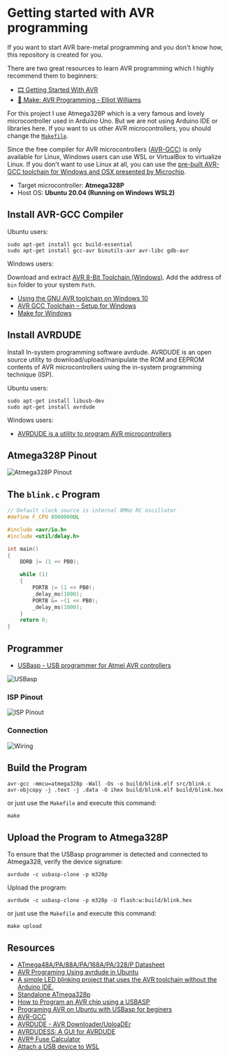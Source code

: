 # Getting started with AVR programming

If you want to start AVR bare-metal programming and you don't know how, this repository is created for you.

There are two great resources to learn AVR programming which I highly recommend them to beginners:

- [🎞️ Getting Started With AVR](https://www.youtube.com/playlist?list=PLtQdQmNK_0DRhBWYZ32BEILOykXLpJ8tP)
- [📕 Make: AVR Programming - Elliot Williams](https://www.oreilly.com/library/view/make-avr-programming/9781449356484/)

For this project I use Atmega328P which is a very famous and lovely microcontroller used in Arduino Uno.
But we are not using Arduino IDE or libraries here. If you want to us other AVR microcontrollers, you should change the [`Makefile`](Makefile).

Since the free compiler for AVR microcontrollers ([AVR-GCC](https://gcc.gnu.org/wiki/avr-gcc)) is only available for Linux, Windows users can use WSL or VirtualBox to virtualize Linux. If you don't want to use Linux at all, you can use the [pre-built AVR-GCC toolchain for Windows and OSX presented by Microchip](https://www.microchip.com/en-us/tools-resources/develop/microchip-studio/gcc-compilers).

- Target microcontroller: **Atmega328P**
- Host OS: **Ubuntu 20.04 (Running on Windows WSL2)**

## Install AVR-GCC Compiler

Ubuntu users:

```console
sudo apt-get install gcc build-essential
sudo apt-get install gcc-avr binutils-avr avr-libc gdb-avr
```

Windows users:

Download and extract [AVR 8-Bit Toolchain (Windows)](https://www.microchip.com/en-us/tools-resources/develop/microchip-studio/gcc-compilers). Add the address of `bin` folder to your system `Path`.

- [Using the GNU AVR toolchain on Windows 10](http://fab.cba.mit.edu/classes/863.16/doc/projects/ftsmin/windows_avr.html#avr-gcc)
- [AVR GCC Toolchain – Setup for Windows](https://tinusaur.com/guides/avr-gcc-toolchain/)
- [Make for Windows](https://gnuwin32.sourceforge.net/packages/make.htm)

## Install AVRDUDE

Install In-system programming software avrdude. AVRDUDE is an open source utility to download/upload/manipulate the ROM and EEPROM contents of AVR microcontrollers using the in-system programming technique (ISP).

Ubuntu users:

```console
sudo apt-get install libusb-dev
sudo apt-get install avrdude
```

Windows users:

- [AVRDUDE is a utility to program AVR microcontrollers ](https://github.com/avrdudes/avrdude/releases)

## Atmega328P Pinout

![Atmega328P Pinout](https://github.com/m3y54m/start-avr/assets/1549028/7c222c32-0c19-44ef-be49-052d2cd0fc68)

## The `blink.c` Program

```c
// Default clock source is internal 8MHz RC oscillator
#define F_CPU 8000000UL

#include <avr/io.h>
#include <util/delay.h>

int main()
{
    DDRB |= (1 << PB0);

    while (1)
    {
        PORTB |= (1 << PB0);
        _delay_ms(1000);
        PORTB &= ~(1 << PB0);
        _delay_ms(1000);
    }
    return 0;
}
```

## Programmer

- [USBasp - USB programmer for Atmel AVR controllers](https://www.fischl.de/usbasp/)

![USBasp](https://github.com/m3y54m/start-avr/assets/1549028/0ef402de-c759-4e85-b45b-a7d1f495e17c)

### ISP Pinout

![ISP Pinout](https://github.com/m3y54m/start-avr/assets/1549028/017c2d6d-ee3a-41b0-8b64-752e97a389b2)

### Connection

![Wiring](https://github.com/m3y54m/start-avr/assets/1549028/0efd9b1c-5292-42c6-a5ec-60286b23cdf9)

## Build the Program

```console
avr-gcc -mmcu=atmega328p -Wall -Os -o build/blink.elf src/blink.c
avr-objcopy -j .text -j .data -O ihex build/blink.elf build/blink.hex
```

or just use the `Makefile` and execute this command:

```console
make
```

## Upload the Program to Atmega328P

To ensure that the USBasp programmer is detected and connected to Atmega328, verify the device signature:

```console
avrdude -c usbasp-clone -p m328p
```

Upload the program:

```console
avrdude -c usbasp-clone -p m328p -U flash:w:build/blink.hex
```

or just use the `Makefile` and execute this command:

```console
make upload
```

## Resources

- [ATmega48A/PA/88A/PA/168A/PA/328/P Datasheet](https://ww1.microchip.com/downloads/en/DeviceDoc/ATmega48A-PA-88A-PA-168A-PA-328-P-DS-DS40002061B.pdf)
- [AVR Programing Using avrdude in Ubuntu](https://medium.com/@ppatil/avr-programing-using-avrdude-in-ubuntu-93734c26ad19)
- [A simple LED blinking project that uses the AVR toolchain without the Arduino IDE. ](https://github.com/tzhenghao/blink-ATmega328p)
- [Standalone ATmega328p](https://doc.riot-os.org/group__boards__atmega328p.html)
- [How to Program an AVR chip using a USBASP](http://www.learningaboutelectronics.com/Articles/Program-AVR-chip-using-a-USBASP-with-10-pin-cable.php)
- [Programing AVR on Ubuntu with USBasp for beginers](https://fos.cmb.ac.lk/esl/programing-avr-ubuntu-14-04-usbasp/)
- [AVR-GCC](https://gcc.gnu.org/wiki/avr-gcc)
- [AVRDUDE - AVR Downloader/UploaDEr](https://github.com/avrdudes/avrdude)
- [AVRDUDESS: A GUI for AVRDUDE](https://github.com/ZakKemble/AVRDUDESS)
- [AVR® Fuse Calculator](https://www.engbedded.com/fusecalc/)
- [Attach a USB device to WSL](https://learn.microsoft.com/en-us/windows/wsl/connect-usb)
